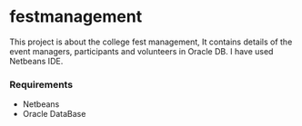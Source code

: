 # festmanagement
This project is about the college fest management,
It contains details of the event managers, participants and volunteers in Oracle DB.
I have used Netbeans IDE.

### Requirements
* Netbeans
* Oracle DataBase
